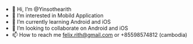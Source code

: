 - 👋 Hi, I’m @Yinsothearith
- 👀 I’m interested in Mobild Application
- 🌱 I’m currently learning Android and iOS
- 💞️ I’m looking to collaborate on Android and iOS
- 📫 How to reach me felix.rith@gmail.com or +85598574812 (cambodia)

<!---
Yinsothearith/Yinsothearith is a ✨ special ✨ repository because its `README.md` (this file) appears on your GitHub profile.
You can click the Preview link to take a look at your changes.
--->
